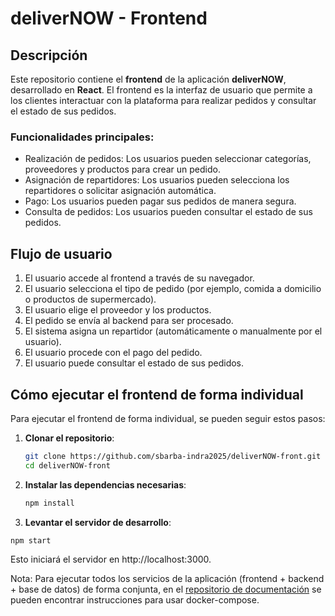# deliverNOW - Frontend

## Descripción

Este repositorio contiene el **frontend** de la aplicación **deliverNOW**, desarrollado en **React**. El frontend es la interfaz de usuario que permite a los clientes interactuar con la plataforma para realizar pedidos y consultar el estado de sus pedidos.

### Funcionalidades principales:
- Realización de pedidos: Los usuarios pueden seleccionar categorías, proveedores y productos para crear un pedido.
- Asignación de repartidores: Los usuarios pueden selecciona los repartidores o solicitar asignación automática.
- Pago: Los usuarios pueden pagar sus pedidos de manera segura.
- Consulta de pedidos: Los usuarios pueden consultar el estado de sus pedidos.

## Flujo de usuario

1. El usuario accede al frontend a través de su navegador.
2. El usuario selecciona el tipo de pedido (por ejemplo, comida a domicilio o productos de supermercado).
3. El usuario elige el proveedor y los productos.
4. El pedido se envía al backend para ser procesado.
5. El sistema asigna un repartidor (automáticamente o manualmente por el usuario).
6. El usuario procede con el pago del pedido.
7. El usuario puede consultar el estado de sus pedidos.

## Cómo ejecutar el frontend de forma individual

Para ejecutar el frontend de forma individual, se pueden seguir estos pasos:

1. **Clonar el repositorio**:

   ```bash
   git clone https://github.com/sbarba-indra2025/deliverNOW-front.git
   cd deliverNOW-front
   ```

2. **Instalar las dependencias necesarias**:

   ```bash
   npm install
   ```
  
3. **Levantar el servidor de desarrollo**:

  ```bash
  npm start
  ```

Esto iniciará el servidor en http://localhost:3000.

Nota: Para ejecutar todos los servicios de la aplicación (frontend + backend + base de datos) de forma conjunta, en el [repositorio de documentación](https://github.com/sbarba-indra2025/deliverNOW-docs/) se pueden encontrar instrucciones para usar docker-compose.
